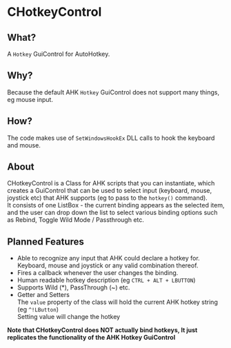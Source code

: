 # CHotkeyControl

## What?
A `Hotkey` GuiControl for AutoHotkey.

## Why?
Because the default AHK `Hotkey` GuiControl does not support many things, eg mouse input.

## How?
The code makes use of `SetWindowsHookEx` DLL calls to hook the keyboard and mouse.

## About
CHotkeyControl is a Class for AHK scripts that you can instantiate, which creates a GuiControl that can be used to select input (keyboard, mouse, joystick etc) that AHK supports (eg to pass to the `hotkey()` command).  
It consists of one ListBox - the current binding appears as the selected item, and the user can drop down the list to select various binding options such as Rebind, Toggle Wild Mode / Passthrough etc.

## Planned Features
* Able to recognize any input that AHK could declare a hotkey for.  
Keyboard, mouse and joystick or any valid combination thereof.
* Fires a callback whenever the user changes the binding.
* Human readable hotkey description (eg `CTRL + ALT + LBUTTON`)
* Supports Wild (*), PassThrough (~) etc.
* Getter and Setters  
The `value` property of the class will hold the current AHK hotkey string (eg `^!LButton`)  
Setting value will change the hotkey

**Note that CHotkeyControl does NOT actually bind hotkeys, It just replicates the functionality of the AHK Hotkey GuiControl**
